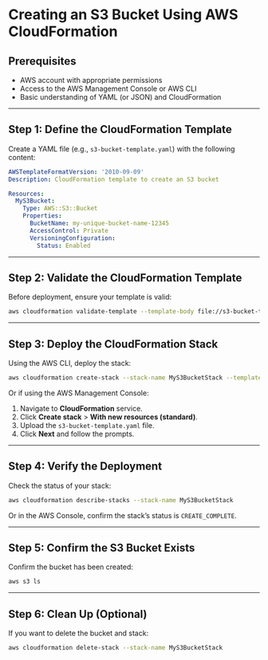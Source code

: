 # Creating an S3 Bucket Using AWS CloudFormation

## Prerequisites
- AWS account with appropriate permissions
- Access to the AWS Management Console or AWS CLI
- Basic understanding of YAML (or JSON) and CloudFormation

---

## Step 1: Define the CloudFormation Template
Create a YAML file (e.g., `s3-bucket-template.yaml`) with the following content:

```yaml
AWSTemplateFormatVersion: '2010-09-09'
Description: CloudFormation template to create an S3 bucket

Resources:
  MyS3Bucket:
    Type: AWS::S3::Bucket
    Properties:
      BucketName: my-unique-bucket-name-12345
      AccessControl: Private
      VersioningConfiguration:
        Status: Enabled
```

---

## Step 2: Validate the CloudFormation Template
Before deployment, ensure your template is valid:

```sh
aws cloudformation validate-template --template-body file://s3-bucket-template.yaml
```

---

## Step 3: Deploy the CloudFormation Stack
Using the AWS CLI, deploy the stack:

```sh
aws cloudformation create-stack --stack-name MyS3BucketStack --template-body file://s3-bucket-template.yaml
```

Or if using the AWS Management Console:
1. Navigate to **CloudFormation** service.
2. Click **Create stack** > **With new resources (standard)**.
3. Upload the `s3-bucket-template.yaml` file.
4. Click **Next** and follow the prompts.

---

## Step 4: Verify the Deployment
Check the status of your stack:

```sh
aws cloudformation describe-stacks --stack-name MyS3BucketStack
```

Or in the AWS Console, confirm the stack’s status is `CREATE_COMPLETE`.

---

## Step 5: Confirm the S3 Bucket Exists
Confirm the bucket has been created:

```sh
aws s3 ls
```

---

## Step 6: Clean Up (Optional)
If you want to delete the bucket and stack:

```sh
aws cloudformation delete-stack --stack-name MyS3BucketStack
```


